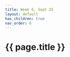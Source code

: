 ```yaml
---
title: Week 6, Sept 25
layout: default
has_children: true
nav_order: 6
---
```


# {{ page.title }}



